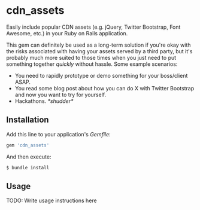 # cdn_assets

Easily include popular CDN assets (e.g. jQuery, Twitter Bootstrap, Font Awesome, etc.) in your Ruby on Rails application.

This gem can definitely be used as a long-term solution if you're okay with the risks associated with having your assets served by a third party, but it's probably much more suited to those times when you just need to put something together *quickly* without hassle. Some example scenarios:

 * You need to rapidly prototype or demo something for your boss/client ASAP.
 * You read some blog post about how you can do X with Twitter Bootstrap and now you want to try for yourself.
 * Hackathons. _\*shudder*_

## Installation

Add this line to your application's *Gemfile*:

```ruby
gem 'cdn_assets'
```

And then execute:

```bash
$ bundle install
```

## Usage

TODO: Write usage instructions here

